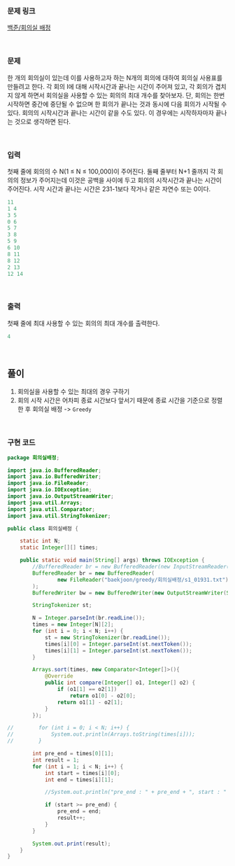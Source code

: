 ### 문제 링크

[백준/회의실 배정](https://www.acmicpc.net/problem/1931)

<br>

### 문제

한 개의 회의실이 있는데 이를 사용하고자 하는 N개의 회의에 대하여 회의실 사용표를 만들려고 한다. 
각 회의 I에 대해 시작시간과 끝나는 시간이 주어져 있고, 
각 회의가 겹치지 않게 하면서 회의실을 사용할 수 있는 회의의 최대 개수를 찾아보자. 
단, 회의는 한번 시작하면 중간에 중단될 수 없으며 한 회의가 끝나는 것과 동시에 다음 회의가 시작될 수 있다. 
회의의 시작시간과 끝나는 시간이 같을 수도 있다. 이 경우에는 시작하자마자 끝나는 것으로 생각하면 된다.

<br>

### 입력

첫째 줄에 회의의 수 N(1 ≤ N ≤ 100,000)이 주어진다. 
둘째 줄부터 N+1 줄까지 각 회의의 정보가 주어지는데 이것은 공백을 사이에 두고 
회의의 시작시간과 끝나는 시간이 주어진다. 시작 시간과 끝나는 시간은 231-1보다 작거나 같은 자연수 또는 0이다.

```java
11
1 4
3 5
0 6
5 7
3 8
5 9
6 10
8 11
8 12
2 13
12 14
```

<br>

### 출력

첫째 줄에 최대 사용할 수 있는 회의의 최대 개수를 출력한다.

```java
4
```

<br>

## 풀이

1. 회의실을 사용할 수 있는 최대의 경우 구하기
2. 회의 시작 시간은 어차피 종료 시간보다 앞서기 때문에 종료 시간을 기준으로 정렬한 후 회의실 배정 -> `Greedy`

<br>

### 구현 코드
```java
package 회의실배정;

import java.io.BufferedReader;
import java.io.BufferedWriter;
import java.io.FileReader;
import java.io.IOException;
import java.io.OutputStreamWriter;
import java.util.Arrays;
import java.util.Comparator;
import java.util.StringTokenizer;

public class 회의실배정 {

    static int N;
    static Integer[][] times;

    public static void main(String[] args) throws IOException {
        //BufferedReader br = new BufferedReader(new InputStreamReader(System.in));
        BufferedReader br = new BufferedReader(
                new FileReader("baekjoon/greedy/회의실배정/s1_01931.txt")
        );
        BufferedWriter bw = new BufferedWriter(new OutputStreamWriter(System.out));

        StringTokenizer st;

        N = Integer.parseInt(br.readLine());
        times = new Integer[N][2];
        for (int i = 0; i < N; i++) {
            st = new StringTokenizer(br.readLine());
            times[i][0] = Integer.parseInt(st.nextToken());
            times[i][1] = Integer.parseInt(st.nextToken());
        }

        Arrays.sort(times, new Comparator<Integer[]>(){
            @Override
            public int compare(Integer[] o1, Integer[] o2) {
                if (o1[1] == o2[1])
                    return o1[0] - o2[0];
                return o1[1] - o2[1];
            }
        });

//        for (int i = 0; i < N; i++) {
//            System.out.println(Arrays.toString(times[i]));
//        }

        int pre_end = times[0][1];
        int result = 1;
        for (int i = 1; i < N; i++) {
            int start = times[i][0];
            int end = times[i][1];

            //System.out.println("pre_end : " + pre_end + ", start : " + start);

            if (start >= pre_end) {
                pre_end = end;
                result++;
            }
        }

        System.out.print(result);
    }
}
```